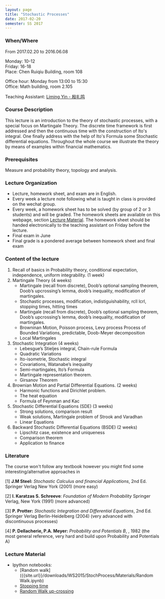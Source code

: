 ```yaml
---
layout: page
title: "Stochastic Processes"
date: 2017-02-20
semester: SS 2017
---
```


### When/Where

From 2017.02.20 to 2016.06.08

Monday: 10-12  
Friday: 16-18  
Place: Chen Ruiqiu Building, room 108  

Office hour: Monday from 13:00 to 15:30  
Office: Math building, room 2.105

Teaching Assistant: [Liming Yin - 殷礼鸣](mailto:gacktkaga@sjtu.edu.cn)  


### Course Description

This lecture is an introduction to the theory of stochastic processes, with a special focus on Martingale Theory.
The discrete time framework is first addressed and then the continuous time with the construction of Ito's integral.
One finally address with the help of Ito's Formula some Stochastic differential equations.
Throughout the whole course we illustrate the theory by means of examples within financial mathematics.

### Prerequisites

Measure and probability theory, topology and analysis.


### Lecture Organization
 * Lecture, homework sheet, and exam are in English.
 * Every week a lecture note following what is taught in class is provided on the wechat group.
 * Every week, a homework sheet has to be solved (by group of 2 or 3 students) and will be graded. The homework sheets are available on this webpage, section [Lecture Material](#lecture-material). The homework sheet should be handed electronically to the teaching assistant on Friday before the lecture.
 * Final exam in June
 * Final grade is a pondered average between homework sheet and final exam

### Content of the lecture

1. Recall of basics in Probability theory, conditional expectation, independence, uniform integrability. (1 week)
2. Martingale Theory (4 weeks)
    * Martingale (recall from discrete), Doob’s optional sampling theorem, Doob’s upcrossing’s lemma, doob’s inequality, modification of martingales.
    * Stochastic processes, modification, indistiguishability, rcll lcrl, stopping times, hitting times
    * Martingale (recall from discrete), Doob’s optional sampling theorem, Doob’s upcrossing’s lemma, doob’s inequality, modification of martingales.
    * Browninan Motion, Poisson process, Levy process
Process of Bounded Variations, predictable, Doob-Meyer decomposition
    * Local Martingales
3. Stochastic Integration (4 weeks)
    * Lebesgue’s Stieljes integral, Chain-rule Formula
    * Quadratic Variations
    * Ito-isometrie, Stochastic integral
    * Covariations, Watanabe’s inequality
    * Semi-martingales, Ito’s Formula
    * Martingale representation theorem.
    * Girsanov Theorem
4. Brownian Motion and Partial Differential Equations. (2 weeks)
    * Harmonic functions and Dirichlet problem.
    * The heat equation
    * Formula of Feynman and Kac
5. Stochastic Differential Equations (SDE) (3 weeks)
    * Strong solutions, comparison result
    * Weak solutions, Martingale problem of Strook and Varadhan
    * Linear Equations
6. Backward Stochastic Differential Equations (BSDE) (2 weeks)
    * Lipschitz case, existence and uniqueness
    * Comparison theorem
    * Application to finance

### Literature

The course won't follow any textbook however you might find some interesting/alternative approaches in


[1] **J.M Steel:** *Stochastic Calculus and financial Applications*, 2nd Ed. Springer Verlag New York (2001) (more easy)

[2] **I. Karatzas S. Schreeve**: *Foundation of Modern Probability* Springer Verlag, New York (1991) (more advanced)

[3] **P. Protter:** *Stochastic Integration and Differential Equations*, 2nd Ed. Springer Verlag Berlin-Heidelberg (2004) (very advanced with discontinuous processes)

[4] **P. Dellacherie, P.A. Meyer:** *Probability and Potentials B*, , 1982 (the most general reference, very hard and build upon Probability and Potentials A) 


### Lecture Material

* Ipython notebooks:
    * [Random walk]({{site.url}}/downloads/WS2015/StochProcess/Materials/Random Walk.ipynb)
    * [Stopping time]({{site.url}}/downloads/WS2015/StochProcess/Materials/Random_Walk_Stopping_Time.ipynb)
    * [Random Walk up-crossing]({{site.url}}/downloads/WS2015/StochProcess/Materials/Random_Walk_Upcrossing.ipynb)

